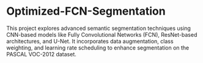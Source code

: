 # Optimized-FCN-Segmentation
 This project explores advanced semantic segmentation techniques using CNN-based models like Fully Convolutional Networks (FCN), ResNet-based architectures, and U-Net. It incorporates data augmentation, class weighting, and learning rate scheduling to enhance segmentation on the PASCAL VOC-2012 dataset.

